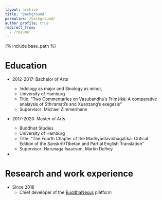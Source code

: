 ```yaml
---
layout: archive
title: "Background"
permalink: /background/
author_profile: true
redirect_from:
  - /resume
---
```


{% include base_path %}

Education
======
* 2012-2017: Bachelor of Arts
  * Indology as major and Sinology as minor,
  * University of Hamburg
  * Title: "Two Commentaries on Vasubandhu’s Triṃśikā: A comparative analaysis of Sthiramati’s and Xuanzang’s exegesis"
  * Supervisor: Michael Zimmermann

* 2017-2020: Master of Arts
  * Buddhist Studies
  * University of Hamburg
  * Title: "The Fourth Chapter of the Madhyāntavibhāgaṭīkā: Critical Edition of the Sanskrit/Tibetan and Partial English Translation"
  * Supervisor: Harunaga Isaacson, Martin Delhey
* 

Research and work experience
======
* Since 2018
  * Chief developer of the [BuddhaNexus](https://buddhanexus.org) platform 
